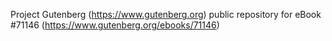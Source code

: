 Project Gutenberg (https://www.gutenberg.org) public repository for
eBook #71146 (https://www.gutenberg.org/ebooks/71146)
